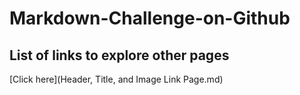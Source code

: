 # Markdown-Challenge-on-Github
## List of links to explore other pages
[Click here](Header, Title, and Image Link Page.md)
